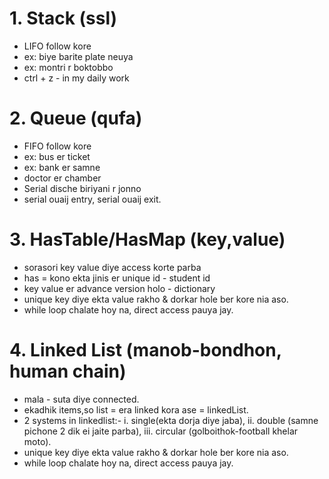 # 1. Stack (ssl)

- LIFO follow kore
- ex: biye barite plate neuya
- ex: montri r boktobbo
- ctrl + z - in my daily work

# 2. Queue (qufa)

- FIFO follow kore
- ex: bus er ticket
- ex: bank er samne
- doctor er chamber
- Serial dische biriyani r jonno
- serial ouaij entry, serial ouaij exit.

# 3. HasTable/HasMap (key,value)

- sorasori key value diye access korte parba
- has = kono ekta jinis er unique id - student id
- key value er advance version holo - dictionary
- unique key diye ekta value rakho & dorkar hole ber kore nia aso.
- while loop chalate hoy na, direct access pauya jay.

# 4. Linked List (manob-bondhon, human chain)

- mala - suta diye connected.
- ekadhik items,so list = era linked kora ase = linkedList.
- 2 systems in linkedlist:- i. single(ekta dorja diye jaba), ii. double (samne pichone 2 dik ei jaite parba), iii. circular (golboithok-football khelar moto).
- unique key diye ekta value rakho & dorkar hole ber kore nia aso.
- while loop chalate hoy na, direct access pauya jay.

